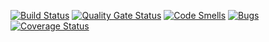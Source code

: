 [![Build Status](https://travis-ci.org/Hemmemm/gtest.svg?branch=master)](https://travis-ci.org/Hemmemm/gtest)
[![Quality Gate Status](https://sonarcloud.io/api/project_badges/measure?project=Hemmemm_gtest&metric=alert_status)](https://sonarcloud.io/dashboard?id=Hemmemm_gtest)
[![Code Smells](https://sonarcloud.io/api/project_badges/measure?project=Hemmemm_gtest&metric=code_smells)](https://sonarcloud.io/dashboard?id=Hemmemm_gtest)
[![Bugs](https://sonarcloud.io/api/project_badges/measure?project=Hemmemm_gtest&metric=bugs)](https://sonarcloud.io/dashboard?id=Hemmemm_gtest)
[![Coverage Status](https://coveralls.io/repos/github/Hemmemm/gtest/badge.svg?branch=master)](https://coveralls.io/github/Hemmemm/gtest?branch=master)

